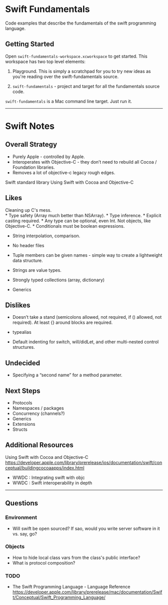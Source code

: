 # Swift Fundamentals #

Code examples that describe the fundamentals of the swift programming language.

## Getting Started ##

Open `swift-fundamentals-workspace.xcworkspace` to get started. This workspace
has two top level elements:

1. Playground. This is simply a scratchpad for you to try new ideas as you're
   reading over the swift-fundamentals source.

2. `swift-fundamentals` - project and target for all the fundamentals source
   code.

`swift-fundamentals` is a Mac command line target. Just run it.


-------------

# Swift Notes #

## Overall Strategy ##

* Purely Apple - controlled by Apple.
* Interoperates with Objective-C - they don’t need to rebuild all Cocoa / Foundation libraries.
* Removes a lot of objective-c legacy rough edges.


Swift standard library
Using Swift with Cocoa and Objective-C


## Likes ##

Cleaning up C's mess.   
    * Type safety (Array<String> much better than NSArray).
    * Type inference.
    * Explicit casting required.
    * Any type can be optional, even Int. Not objects, like Objective-C.
    * Conditionals must be boolean expressions.

* String interpolation, comparison.

* No header files
* Tuple members can be given names - simple way to create a lightweight data structure.
* Strings are value types.
* Strongly typed collections (array, dictionary)
* Generics

## Dislikes ##

* Doesn’t take a stand (semicolons allowed, not required, if () allowed, not required).
  At least {} around blocks are required.

* typealias
* Default indenting for switch, will/didLet, and other multi-nested control structures.

## Undecided ##

* Specifying a “second name” for a method parameter.




## Next Steps ##

* Protocols
* Namespaces / packages
* Concurrency (channels?)
* Generics
* Extensions
* Structs

## Additional Resources ##

Using Swift with Cocoa and Objective-C
https://developer.apple.com/library/prerelease/ios/documentation/swift/conceptual/buildingcocoaapps/index.html

* WWDC : Integrating swift with objc
* WWDC : Swift interoperability in depth


* * * *


## Questions ##

### Environment ###

* Will swift be open sourced? If sao, would you write server software in it vs. say, go?


### Objects ###

* How to hide local class vars from the class's public interface?
* What is protocol composition?

### TODO ###

* The Swift Programming Language - Language Reference
    https://developer.apple.com/library/prerelease/mac/documentation/Swift/Conceptual/Swift_Programming_Language/
